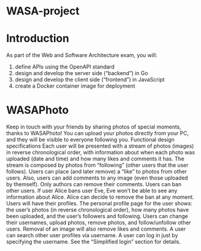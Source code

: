 # WASA-project
# Introduction
As part of the Web and Software Architecture exam, you will:
1. define APIs using the OpenAPI standard
2. design and develop the server side (“backend”) in Go
3. design and develop the client side (“frontend”) in JavaScript
4. create a Docker container image for deployment
# WASAPhoto
Keep in touch with your friends by sharing photos of special moments, thanks to WASAPhoto! You can
upload your photos directly from your PC, and they will be visible to everyone following you.
Functional design specifications
Each user will be presented with a stream of photos (images) in reverse chronological order, with
information about when each photo was uploaded (date and time) and how many likes and comments
it has. The stream is composed by photos from “following” (other users that the user follows). Users
can place (and later remove) a “like” to photos from other users. Also, users can add comments to any
image (even those uploaded by themself). Only authors can remove their comments.
Users can ban other users. If user Alice bans user Eve, Eve won’t be able to see any information about
Alice. Alice can decide to remove the ban at any moment.
Users will have their profiles. The personal profile page for the user shows: the user’s photos (in reverse
chronological order), how many photos have been uploaded, and the user’s followers and following.
Users can change their usernames, upload photos, remove photos, and follow/unfollow other users.
Removal of an image will also remove likes and comments.
A user can search other user profiles via username.
A user can log in just by specifying the username. See the “Simplified login” section for details.
